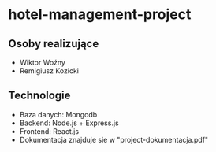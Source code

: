 # hotel-management-project

## Osoby realizujące

<ul>
<li>Wiktor Woźny
<li>Remigiusz Kozicki
</ul>

## Technologie
<ul>
<li>Baza danych: Mongodb
<li>Backend: Node.js + Express.js
<li>Frontend: React.js
<li>Dokumentacja znajduje sie w "project-dokumentacja.pdf"
</ul>
